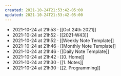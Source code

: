 ```yaml
---
created: 2021-10-24T21:53:42-05:00
updated: 2021-10-24T21:53:42-05:00
---
```

- 2021-10-24 at 21h53 · [[Oct 24th 2021]]
- 2021-10-24 at 21h52 · [[2021-W43]]
- 2021-10-24 at 21h52 · [[Weekly Note Template]]
- 2021-10-24 at 21h46 · [[Monthly Note Template]]
- 2021-10-24 at 21h46 · [[Daily Note Template]]
- 2021-10-24 at 21h42 · [[0. Home]]
- 2021-10-24 at 21h30 · [[1. Notes]]
- 2021-10-24 at 21h30 · [[2. Programming]]
